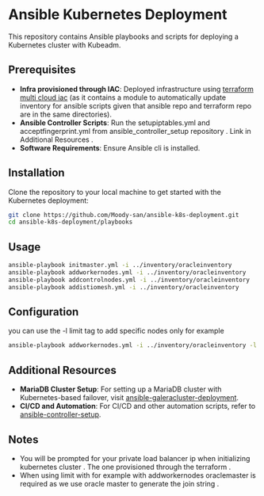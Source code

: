 # Ansible Kubernetes Deployment

This repository contains Ansible playbooks and scripts for deploying a Kubernetes cluster with Kubeadm.
## Prerequisites

- **Infra provisioned through IAC**: Deployed infrastructure using [terraform multi cloud iac](https://github.com/Moody-san/terraform-multicloud-infra) (as it contains a module to automatically update inventory for ansible scripts given that ansible repo and terraform repo are in the same directories). 
- **Ansible Controller Scripts**: Run the setupiptables.yml and acceptfingerprint.yml from ansible_controller_setup repository . Link in Additional Resources .
- **Software Requirements**: Ensure Ansible cli is installed.

## Installation

Clone the repository to your local machine to get started with the Kubernetes deployment:

```bash
git clone https://github.com/Moody-san/ansible-k8s-deployment.git
cd ansible-k8s-deployment/playbooks
```
## Usage
```bash
ansible-playbook initmaster.yml -i ../inventory/oracleinventory
ansible-playbook addworkernodes.yml -i ../inventory/oracleinventory
ansible-playbook addcontrolnodes.yml -i ../inventory/oracleinventory
ansible-playbook addistiomesh.yml -i ../inventory/oracleinventory
```
## Configuration

you can use the -l limit tag to add specific nodes only for example 
```bash
ansible-playbook addworkernodes.yml -i ../inventory/oracleinventory -l oraclemaster,oracleworker
```

## Additional Resources
- **MariaDB Cluster Setup**: For setting up a MariaDB cluster with Kubernetes-based failover, visit [ansible-galeracluster-deployment](https://github.com/Moody-san/ansible-galeracluster-deployment).
- **CI/CD and Automation**: For CI/CD and other automation scripts, refer to [ansible-controller-setup](https://github.com/Moody-san/ansible-controller-setup).

## Notes
- You will be prompted for your private load balancer ip when initializing kubernetes cluster . The one provisioned through the terraform .
- When using limit with for example with addworkernodes oraclemaster is required as we use oracle master to generate the join string .
